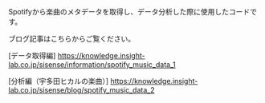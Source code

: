 Spotifyから楽曲のメタデータを取得し、データ分析した際に使用したコードです。

ブログ記事はこちらからご覧ください。

[データ取得編]
https://knowledge.insight-lab.co.jp/sisense/information/spotify_music_data_1

[分析編（宇多田ヒカルの楽曲）]
https://knowledge.insight-lab.co.jp/sisense/blog/spotify_music_data_2
